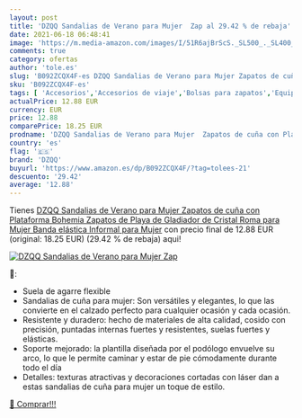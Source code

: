 ```yaml
---
layout: post
title: 'DZQQ Sandalias de Verano para Mujer  Zap al 29.42 % de rebaja'
date: 2021-06-18 06:48:41
image: 'https://m.media-amazon.com/images/I/51R6ajBrScS._SL500_._SL400_.jpg'
comments: true
category: ofertas
author: 'tole.es'
slug: 'B092ZCQX4F-es DZQQ Sandalias de Verano para Mujer Zapatos de cuña con...'
sku: 'B092ZCQX4F-es'
tags: [ 'Accesorios','Accesorios de viaje','Bolsas para zapatos','Equipaje','Sandalias de vestir para mujer','Sandalias y palas de mujer','Zapatos','Zapatos para mujer','Zapatos y complementos','dzqq','zapatos', ]
actualPrice: 12.88 EUR
currency: EUR
price: 12.88
comparePrice: 18.25 EUR
prodname: 'DZQQ Sandalias de Verano para Mujer  Zapatos de cuña con Plataforma Bohemia  Zapatos de Playa de Gladiador de Cristal Roma para Mujer  Banda elástica Informal para Mujer'
country: 'es'
flag: '🇪🇸'
brand: 'DZQQ'
buyurl: 'https://www.amazon.es/dp/B092ZCQX4F/?tag=tolees-21'
descuento: '29.42'
average: '12.88'
---
```


Tienes [DZQQ Sandalias de Verano para Mujer  Zapatos de cuña con Plataforma Bohemia  Zapatos de Playa de Gladiador de Cristal Roma para Mujer  Banda elástica Informal para Mujer](https://www.amazon.es/dp/B092ZCQX4F/?tag=tolees-21) con precio final de  12.88 EUR (original: 18.25 EUR) (29.42 %  de rebaja) aqui!

[![DZQQ Sandalias de Verano para Mujer  Zap](https://m.media-amazon.com/images/I/51R6ajBrScS._SL500_._SL400_.jpg)](https://www.amazon.es/dp/B092ZCQX4F/?tag=tolees-21)

🔎:

- Suela de agarre flexible
- Sandalias de cuña para mujer: Son versátiles y elegantes, lo que las convierte en el calzado perfecto para cualquier ocasión y cada ocasión.
- Resistente y duradero: hecho de materiales de alta calidad, cosido con precisión, puntadas internas fuertes y resistentes, suelas fuertes y elásticas.
- Soporte mejorado: la plantilla diseñada por el podólogo envuelve su arco, lo que le permite caminar y estar de pie cómodamente durante todo el día
- Detalles: texturas atractivas y decoraciones cortadas con láser dan a estas sandalias de cuña para mujer un toque de estilo.

[🛒 Comprar!!!](https://www.amazon.es/dp/B092ZCQX4F/?tag=tolees-21)
